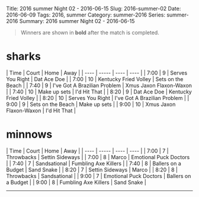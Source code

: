 Title: 2016 summer Night 02 - 2016-06-15
Slug: 2016-summer-02
Date: 2016-06-09
Tags: 2016, summer
Category: summer-2016
Series: summer-2016
Summary: 2016 summer Night 02 - 2016-06-15

> Winners are shown in **bold** after the match is completed.

sharks
=====
| Time | Court | Home | Away |
| ---- | ----- | ---- | ---- | <!-- begin table -->
| 7:00 | 9 | Serves You Right | Dat Ace Doe |
| 7:00 | 10 | Kentucky Fried Volley | Sets on the Beach |
| 7:40 | 9 | I've Got A Brazilian Problem | Xmus Jaxon Flaxon-Waxon |
| 7:40 | 10 | Make up sets | I'd Hit That |
| 8:20 | 9 | Dat Ace Doe | Kentucky Fried Volley |
| 8:20 | 10 | Serves You Right | I've Got A Brazilian Problem |
| 9:00 | 9 | Sets on the Beach | Make up sets |
| 9:00 | 10 | Xmus Jaxon Flaxon-Waxon | I'd Hit That |

<!-- end table -->
minnows
=====
| Time | Court | Home | Away |
| ---- | ----- | ---- | ---- | <!-- begin table -->
| 7:00 | 7 | Throwbacks | Settin Sideways |
| 7:00 | 8 | Marco | Emotional Puck Doctors |
| 7:40 | 7 | Sandsational | Fumbling Axe Killers |
| 7:40 | 8 | Ballers on a Budget | Sand Snake |
| 8:20 | 7 | Settin Sideways | Marco |
| 8:20 | 8 | Throwbacks | Sandsational |
| 9:00 | 7 | Emotional Puck Doctors | Ballers on a Budget |
| 9:00 | 8 | Fumbling Axe Killers | Sand Snake |

<!-- end table -->



---